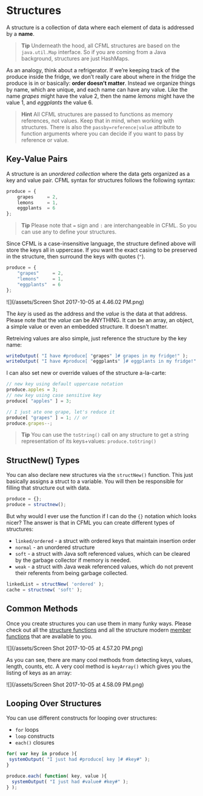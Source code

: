 # Structures

A structure is a collection of data where each element of data is addressed by a **name**. 

> **Tip** Underneath the hood, all CFML structures are based on the `java.util.Map` interface.  So if you are coming from a Java background, structures are just HashMaps. 

As an analogy, think about a refrigerator. If we’re keeping track of the produce inside the fridge, we don’t really care about where in the fridge the produce is in or basically: **order doesn’t matter**. Instead we organize things by name, which are unique, and each name can have any value. Like the name *grapes* might have the value 2, then the name *lemons* might have the value 1, and *eggplants* the value 6.

> **Hint** All CFML structures are passed to functions as memory references, not values.  Keep that in mind, when working with structures.  There is also the `passby=reference|value` attribute to function arguments where you can decide if you want to pass by reference or value.

## Key-Value Pairs

A structure is an *unordered collection* where the data gets organized as a key and value pair.  CFML syntax for structures follows the following syntax:

```js
produce = {
    grapes     = 2,
    lemons     = 1,
    eggplants  = 6
};
```

> **Tip** Please note that `=` sign and `:` are interchangeable in CFML.  So you can use any to define your structures.

Since CFML is a case-insensitive language, the structure defined above will store the keys all in uppercase.  If you want the exact casing to be preserved in the structure, then surround the keys with quotes (`"`).

```js
produce = {
    "grapes"     = 2,
    "lemons"     = 1,
    "eggplants"  = 6
};
```

![](/assets/Screen Shot 2017-10-05 at 4.46.02 PM.png)


The *key* is used as the address and the *value* is the data at that address.  Please note that the *value* can be ANYTHING. It can be an array, an object, a simple value or even an embedded structure. It doesn't matter.

Retreiving values are also simple, just reference the structure by the key name:

```js
writeOutput( "I have #produce[ "grapes" ]# grapes in my fridge!" );
writeOutput( "I have #produce[ "eggplants" ]# eggplants in my fridge!" );
```

I can also set new or override values of the structure a-la-carte:

```js
// new key using default uppercase notation
produce.apples = 3;
// new key using case sensitive key
produce[ "apples" ] = 3;

// I just ate one grape, let's reduce it
produce[ "grapes" ] = 1; // or
produce.grapes--;
```

> **Tip** You can use the `toString()` call on any structure to get a string representation of its keys+values: `produce.toString()`

## StructNew() Types

You can also declare new structures via the `structNew()` function.  This just basically assigns a struct to a variable. You will then be responsible for filling that structure out with data.

```js
produce = {};
produce = structnew();
```

But why would I ever use the function if I can do the `{}` notation which looks nicer?  The answer is that in CFML you can create different types of structures:

* `linked/ordered` - a struct with ordered keys that maintain insertion order
* `normal` - an unordered structure
* `soft` - a struct with Java soft referenced values, which can be cleared by the garbage collector if memory is needed.
* `weak` - a struct with Java weak referenced values, which do not prevent their referents from being garbage collected.

```js
linkedList = structNew( 'ordered' );
cache = structnew( 'soft' );
```

## Common Methods

Once you create structures you can use them in many funky ways.  Please check out all the [structure functions](https://cfdocs.org/struct-functions) and all the structure modern [member functions](https://cfdocs.org/member) that are available to you.

![](/assets/Screen Shot 2017-10-05 at 4.57.20 PM.png)

As you can see, there are many cool methods from detecting keys, values, length, counts, etc. A very cool method is `keyArray()` which gives you the listing of keys as an array:

![](/assets/Screen Shot 2017-10-05 at 4.58.09 PM.png)

## Looping Over Structures

You can use different constructs for looping over structures:

* `for` loops
* `loop` constructs
* `each()` closures

```js
for( var key in produce ){
 systemOutput( "I just had #produce[ key ]# #key#" );
}

produce.each( function( key, value ){
  systemOutput( "I just had #value# #key#" );
} );

```
